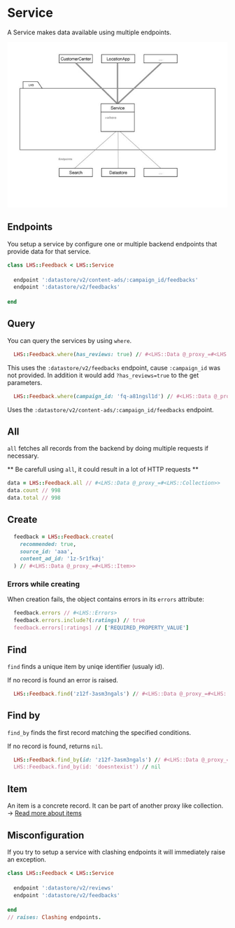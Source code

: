 Service
===

A Service makes data available using multiple endpoints.

![Service](docs/service.jpg)

## Endpoints

You setup a service by configure one or multiple backend endpoints that provide data for that service.

```ruby
class LHS::Feedback < LHS::Service

  endpoint ':datastore/v2/content-ads/:campaign_id/feedbacks'
  endpoint ':datastore/v2/feedbacks'

end
```

## Query

You can query the services by using `where`.

```ruby
  LHS::Feedback.where(has_reviews: true) // #<LHS::Data @_proxy_=#<LHS::Collection>>
```

This uses the `:datastore/v2/feedbacks` endpoint, cause `:campaign_id` was not provided.
In addition it would add `?has_reviews=true` to the get parameters.

```ruby
  LHS::Feedback.where(campaign_id: 'fq-a81ngsl1d') // #<LHS::Data @_proxy_=#<LHS::Collection>>
```
Uses the `:datastore/v2/content-ads/:campaign_id/feedbacks` endpoint.

## All

`all` fetches all records from the backend by doing multiple requests if necessary.

** Be carefull using `all`, it could result in a lot of HTTP requests **

```ruby
data = LHS::Feedback.all // #<LHS::Data @_proxy_=#<LHS::Collection>>
data.count // 998
data.total // 998
```

## Create

```ruby
  feedback = LHS::Feedback.create(
    recommended: true,
    source_id: 'aaa',
    content_ad_id: '1z-5r1fkaj'
  ) // #<LHS::Data @_proxy_=#<LHS::Item>>
```

### Errors while creating

When creation fails, the object contains errors in its `errors` attribute:

```ruby
  feedback.errors // #<LHS::Errors>
  feedback.errors.include?(:ratings) // true
  feedback.errors[:ratings] // ['REQUIRED_PROPERTY_VALUE']
```

## Find

`find` finds a unique item by uniqe identifier (usualy id).

If no record is found an error is raised.

```ruby
  LHS::Feedback.find('z12f-3asm3ngals') // #<LHS::Data @_proxy_=#<LHS::Item>>
```

## Find by

`find_by` finds the first record matching the specified conditions.

If no record is found, returns `nil`.

```ruby
  LHS::Feedback.find_by(id: 'z12f-3asm3ngals') // #<LHS::Data @_proxy_=#<LHS::Item>>
  LHS::Feedback.find_by(id: 'doesntexist') // nil
```

## Item

An item is a concrete record. It can be part of another proxy like collection.
→ [Read more about items](docs/item.md)

## Misconfiguration

If you try to setup a service with clashing endpoints it will immediately raise an exception.

```ruby
class LHS::Feedback < LHS::Service

  endpoint ':datastore/v2/reviews'
  endpoint ':datastore/v2/feedbacks'

end
// raises: Clashing endpoints.
```
